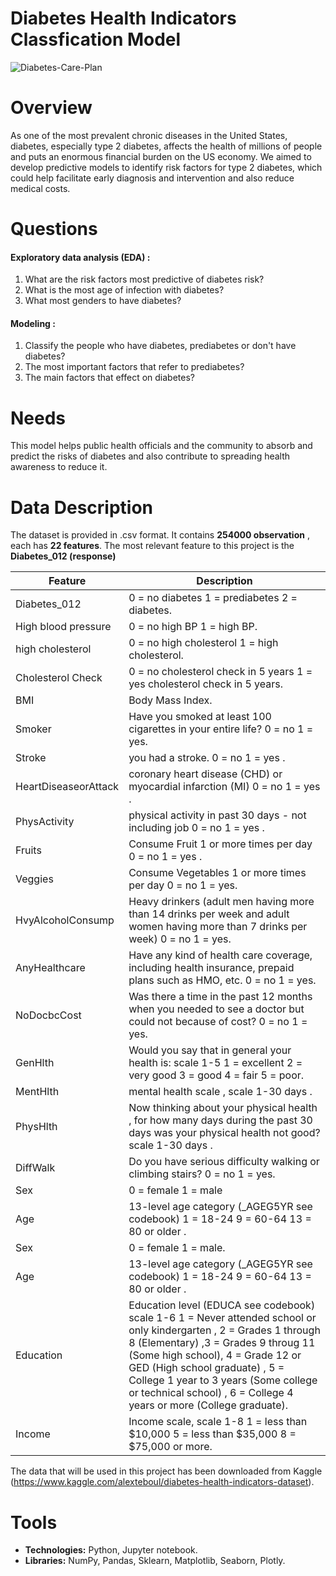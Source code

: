 # Diabetes Health Indicators Classfication Model
![Diabetes-Care-Plan](https://user-images.githubusercontent.com/63130647/145462347-2a3806ba-5dd7-4f7f-ad80-8249ae28b1cd.jpg)

# Overview 
As one of the most prevalent chronic diseases in the United States, diabetes, especially type 2 diabetes, affects the health of millions of people and puts an enormous financial burden on the US economy. We aimed to develop predictive models to identify risk factors for type 2 diabetes, which could help facilitate early diagnosis and intervention and also reduce medical costs.

# Questions
#### Exploratory data analysis (EDA) :
1. What are the risk factors most predictive of diabetes risk?
2. What is the most age of infection with diabetes?
3. What most genders to have diabetes?
#### Modeling :
1. Classify the people who have diabetes, prediabetes or don't have diabetes?
2. The most important factors that refer to prediabetes?
3. The main factors that effect on diabetes?

# Needs 
This model helps public health officials and the community to absorb and  predict the risks of diabetes and also contribute to spreading health awareness to reduce it.

# Data Description
The dataset is provided in .csv format. It contains **254000 observation** , each has **22 features**. The most relevant feature to this project is the **Diabetes_012 (response)** 

| Feature               | Description                                                                     |
|-----------------------|---------------------------------------------------------------------------------|
| Diabetes_012          | 0 = no diabetes 1 = prediabetes 2 = diabetes.
| High blood pressure   | 0 = no high BP 1 = high BP.
| high cholesterol      | 0 = no high cholesterol 1 = high cholesterol.
| Cholesterol Check     | 0 = no cholesterol check in 5 years 1 = yes cholesterol check in 5 years.
| BMI                   | Body Mass Index.
| Smoker                | Have you smoked at least 100 cigarettes in your entire life? 0 = no 1 = yes.
| Stroke                | you had a stroke. 0 = no 1 = yes .
| HeartDiseaseorAttack  | coronary heart disease (CHD) or myocardial infarction (MI) 0 = no 1 = yes .
| PhysActivity          | physical activity in past 30 days - not including job 0 = no 1 = yes . 
| Fruits                |Consume Fruit 1 or more times per day 0 = no 1 = yes .
| Veggies               | Consume Vegetables 1 or more times per day 0 = no 1 = yes.
| HvyAlcoholConsump     | Heavy drinkers (adult men having more than 14 drinks per week and adult women having more than 7 drinks per week) 0 = no 1 = yes.
| AnyHealthcare         | Have any kind of health care coverage, including health insurance, prepaid plans such as HMO, etc. 0 = no 1 = yes.
| NoDocbcCost           | Was there a time in the past 12 months when you needed to see a doctor but could not because of cost? 0 = no 1 = yes.
| GenHlth               | Would you say that in general your health is: scale 1-5 1 = excellent 2 = very good 3 = good 4 = fair 5 = poor.
| MentHlth              | mental health scale , scale 1-30 days .
| PhysHlth              | Now thinking about your physical health , for how many days during the past 30 days was your physical health not good? scale 1-30 days .
| DiffWalk              | Do you have serious difficulty walking or climbing stairs? 0 = no 1 = yes.
| Sex                   | 0 = female 1 = male
| Age                   | 13-level age category (_AGEG5YR see codebook) 1 = 18-24 9 = 60-64 13 = 80 or older .
|Sex                    | 0 = female 1 = male.
| Age                   | 13-level age category (_AGEG5YR see codebook) 1 = 18-24 9 = 60-64 13 = 80 or older .
|Education              |Education level (EDUCA see codebook) scale 1-6 1 = Never attended school or only kindergarten , 2 = Grades 1 through 8 (Elementary) ,3 = Grades 9                               throug 11 (Some high school), 4 = Grade 12 or GED (High school graduate) , 5 = College 1 year to 3 years (Some college or technical school) , 6 = College                         4 years or more (College graduate).   
| Income                | Income scale, scale 1-8 1 = less than $10,000 5 = less than $35,000 8 = $75,000 or more.

The data that will be used in this project has been downloaded from Kaggle (https://www.kaggle.com/alexteboul/diabetes-health-indicators-dataset).

# Tools
* **Technologies:** Python, Jupyter notebook.
* **Libraries:** NumPy, Pandas, Sklearn, Matplotlib, Seaborn, Plotly.

